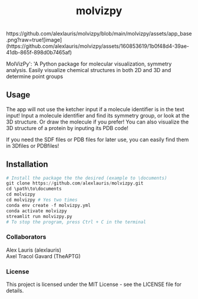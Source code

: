 <h1 align="center">
molvizpy
</h1>

<br>
https://github.com/alexlauris/molvizpy/blob/main/molvizpy/assets/app_base.png?raw=true![image](https://github.com/alexlauris/molvizpy/assets/160853619/1b0f48d4-39ae-41db-865f-898d0b7465af)



MolVizPy': 'A Python package for molecular visualization, symmetry analysis. Easily visualize chemical structures in both 2D and 3D and determine point groups

## Usage
The app will not use the ketcher input if a molecule identifier is in the text input! 
Input a molecule identifier and find its symmetry group, or look at the 3D structure. Or draw the molecule if you prefer! 
You can also visualize the 3D structure of a protein by inputing its PDB code!

If you need the SDF files or PDB files for later use, you can easily find them in 3Dfiles or PDBfiles!

## Installation
```python
# Install the package the the desired (example to \documents)
git clone https://github.com/alexlauris/molvizpy.git
cd \path\to\documents
cd molvizpy
cd molvizpy # Yes two times
conda env create -f molvizpy.yml
conda activate molvizpy
streamlit run molvizpy.py
# To stop the program, press Ctrl + C in the terminal
```

### Collaborators
Alex Lauris (alexlauris) <br>
Axel Tracol Gavard (TheAPTG)

### License
This project is licensed under the MIT License - see the LICENSE file for details.



